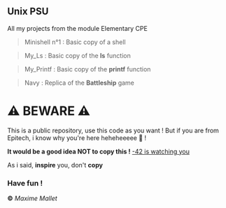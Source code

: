## Unix PSU
All my projects from the module Elementary CPE
> Minishell n°1 : Basic copy of a shell

> My_Ls : Basic copy of the **ls** function

> My_Printf : Basic copy of the **printf** function

> Navy : Replica of the **Battleship** game

# ⚠️ BEWARE ⚠️
This is a public repository, use this code as you want ! But if you are from Epitech, i know why you're here heheheeeee 👀 !

**It would be a good idea NOT to copy this !** [-42 is watching you](https://c.tenor.com/3Gw_rlLRqLcAAAAM/mayarudolph-snl.gif)

As i said, **inspire** you, don't **copy**

### Have fun !
**©** _Maxime Mallet_
